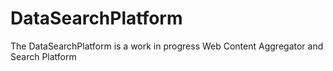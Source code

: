 # DataSearchPlatform

The DataSearchPlatform is a work in progress Web Content Aggregator and Search Platform